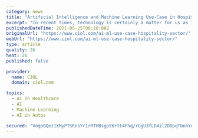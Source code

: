 ```yaml
---
category: news
title: "Artificial Intelligence and Machine Learning Use-Case in Hospitality Sector to maximise profits"
excerpt: "In recent times, technology is certainly a matter for us as it is our best bet nowadays, due to the COVID-19 pandemic. At present, the markets with the latest technology"
publishedDateTime: 2021-05-25T06:18:00Z
originalUrl: "https://www.ciol.com/ai-ml-use-case-hospitality-sector/"
webUrl: "https://www.ciol.com/ai-ml-use-case-hospitality-sector/"
type: article
quality: 26
heat: 26
published: false

provider:
  name: CIOL
  domain: ciol.com

topics:
  - AI in Healthcare
  - AI
  - Machine Learning
  - AI in Autos

secured: "VoqoBQez1XMyPTSRnsYr1rRTHBsgptK+tt4Fhq/rGgU3fLD4il2OOpqTbnnYdNVzlOcL5ncLVIWpTf6AfA1LebHuJNJW6qP4SbxKgasR32RdyLgLgIf4RpM7jDflmdVSVAMrq7fwJDWOQBKttggDFVazjy/ECMLldFu1e6TkBOygB23mo9Wa3rOJX7pdAAdtaYzVNuTwBZnrM6zBlncPrarjm2i0QWJgrqriyLn2ADLKQ94g5wO12k3GUZBwDt2noOyTtrIvpCajkngkuPsoQEvXflpeqIyhuBfnThSkrFogwlCTXGIaDm7YtzDXLDlj3YeaeLYDqD5FRdx6bqkVzoL/Cw3a6gtpXb71yPBQhlc=;5RqjYtl210eRlvS81nPDTQ=="
---
```


